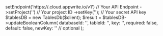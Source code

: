 <?php

use Appwrite\Client;
use Appwrite\Services\TablesDb;

$client = (new Client())
    ->setEndpoint('https://<REGION>.cloud.appwrite.io/v1') // Your API Endpoint
    ->setProject('<YOUR_PROJECT_ID>') // Your project ID
    ->setKey('<YOUR_API_KEY>'); // Your secret API key

$tablesDB = new TablesDb($client);

$result = $tablesDB->updateBooleanColumn(
    databaseId: '<DATABASE_ID>',
    tableId: '<TABLE_ID>',
    key: '',
    required: false,
    default: false,
    newKey: '' // optional
);